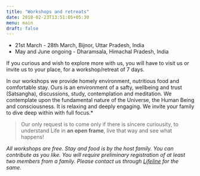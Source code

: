 ```yaml
---
title: "Workshops and retreats"
date: 2018-02-23T13:51:05+05:30
menu: main
draft: false 
---
```


- 21st March - 28th March, Bijnor, Uttar Pradesh, India
- May and June ongoing - Dharamsala, Himachal Pradesh, India

If you curious and wish to explore more with us, you will have to visit us or invite us to your place, for a workshop/retreat of 7 days.

In our workshops we provide homely environment, nutritious food and comfortable stay. Ours is an environment of a safty, wellbeing and trust (Satsangha), discussions, study, contemplation and meditation. We contemplate upon the fundamental nature of the Universe, the Human Being and consciousness. It is relaxing and deeply engaging. We invite your family to dive deep within with full focus.*

> Our only request is to come only if there is sincere curiousity, to understand Life in **an open frame**, live that way and see what happens!

*All workshops are free. Stay and food is by the host family. You can contribute as you like. You will require preliminary registration of at least two members from a family. Please contact us through [Lifeline](/lifeline) for the same.*

